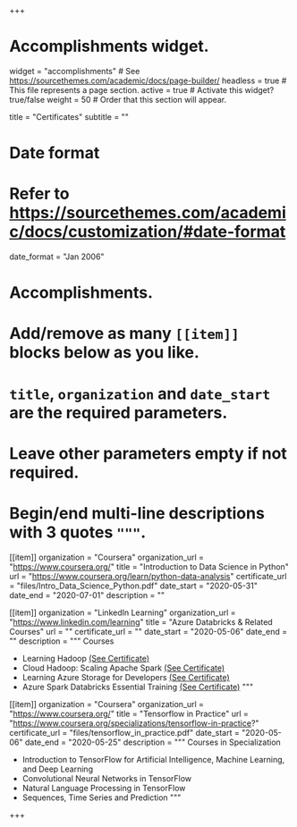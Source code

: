 +++
# Accomplishments widget.
widget = "accomplishments"  # See https://sourcethemes.com/academic/docs/page-builder/
headless = true  # This file represents a page section.
active = true  # Activate this widget? true/false
weight = 50  # Order that this section will appear.

title = "Certificates"
subtitle = ""

# Date format
#   Refer to https://sourcethemes.com/academic/docs/customization/#date-format
date_format = "Jan 2006"

# Accomplishments.
#   Add/remove as many `[[item]]` blocks below as you like.
#   `title`, `organization` and `date_start` are the required parameters.
#   Leave other parameters empty if not required.
#   Begin/end multi-line descriptions with 3 quotes `"""`.

[[item]]
  organization = "Coursera"
  organization_url = "https://www.coursera.org/"
  title = "Introduction to Data Science in Python"
  url = "https://www.coursera.org/learn/python-data-analysis"
  certificate_url = "files/Intro_Data_Science_Python.pdf"
  date_start = "2020-05-31"
  date_end = "2020-07-01"
  description = ""

[[item]]
  organization = "LinkedIn Learning"
  organization_url = "https://www.linkedin.com/learning"
  title = "Azure Databricks & Related Courses"
  url = ""
  certificate_url = ""
  date_start = "2020-05-06"
  date_end = ""
  description = """
  Courses
  * Learning Hadoop [(See Certificate)](files/LearningHadoop.pdf)
  * Cloud Hadoop: Scaling Apache Spark [(See Certificate)](files/CloudHadoop.pdf)
  * Learning Azure Storage for Developers [(See Certificate)](files/LearningAzureStorage.pdf)
  * Azure Spark Databricks Essential Training [(See Certificate)](files/AzureSparkDatabricksEssentialTraining.pdf)
  """

[[item]]
  organization = "Coursera"
  organization_url = "https://www.coursera.org/"
  title = "Tensorflow in Practice"
  url = "https://www.coursera.org/specializations/tensorflow-in-practice?"
  certificate_url = "files/tensorflow_in_practice.pdf"
  date_start = "2020-05-06"
  date_end = "2020-05-25"
  description = """
  Courses in Specialization
  * Introduction to TensorFlow for Artificial Intelligence, Machine Learning, and Deep Learning
  * Convolutional Neural Networks in TensorFlow
  * Natural Language Processing in TensorFlow
  * Sequences, Time Series and Prediction
  """

+++
